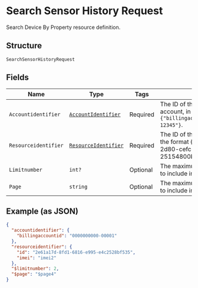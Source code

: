 
# Search Sensor History Request

Search Device By Property resource definition.

## Structure

`SearchSensorHistoryRequest`

## Fields

| Name | Type | Tags | Description |
|  --- | --- | --- | --- |
| `Accountidentifier` | [`AccountIdentifier`](../../doc/models/account-identifier.md) | Required | The ID of the authenticating billing account, in the format `{"billingaccountid":"1234567890-12345"}`. |
| `Resourceidentifier` | [`ResourceIdentifier`](../../doc/models/resource-identifier.md) | Required | The ID of the target to delete, in the format {"id": "dd1682d3-2d80-cefc-f3ee-25154800beff"}. |
| `Limitnumber` | `int?` | Optional | The maximum number of events to include in the response. |
| `Page` | `string` | Optional | The maximum number of events to include in the response. |

## Example (as JSON)

```json
{
  "accountidentifier": {
    "billingaccountid": "0000000000-00001"
  },
  "resourceidentifier": {
    "id": "2e61a17d-8fd1-6816-e995-e4c2528bf535",
    "imei": "imei2"
  },
  "$limitnumber": 2,
  "$page": "$page4"
}
```

